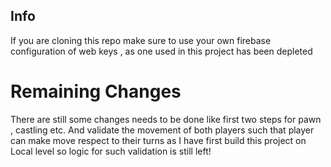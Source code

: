 ## Info
If you are cloning this repo make sure to use your own firebase configuration of web keys , as one used in this project has been depleted 
# Remaining Changes
There are still some changes needs to be done like first two steps for pawn , castling etc.
And validate the movement of both players such that player can make move respect to their turns as I have first build this project on Local level so logic for such validation is still left!
